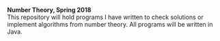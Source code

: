 __Number Theory, Spring 2018__
</br>
This repository will hold programs I have written to check solutions or implement algorithms from number theory. All programs will be written in Java.